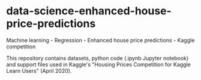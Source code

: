 # data-science-enhanced-house-price-predictions
<p>Machine learning - Regression - Enhanced house price predictions - Kaggle competition</p>
<p>This repository contains datasets, python code (.ipynb Jupyter notebook) and support files used in Kaggle's "Housing Prices Competition for Kaggle Learn Users" (April 2020).</p>

